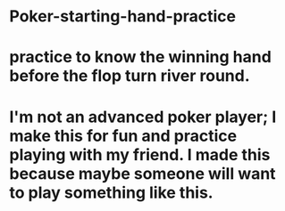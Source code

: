 # Poker-starting-hand-practice
practice to know the winning hand before the flop turn river round.
=========================================================================================
I'm not an advanced poker player; I make this for fun and practice playing with my friend.
I made this because maybe someone will want to play something like this.
========================================================================================
